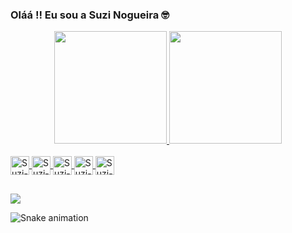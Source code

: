 ### Oláá !! Eu sou a Suzi Nogueira 🤓

<div align="center">
  <a href="https://github.com/suzinogueira">
  <img height="180em" src="https://github-readme-stats.vercel.app/api?username=suzinogueira&show_icons=true&theme=radical&include_all_commits=true&count_private=true"/>
  <img height="180em" src="https://github-readme-stats.vercel.app/api/top-langs/?username=suzinogueira&layout=compact&langs_count=7&theme=radical"/>
</div>

<div style="display: inline_block"><br>
  <img align="center" alt="Suzi-HTML" height="30" src="https://user-images.githubusercontent.com/12518149/137835898-e75e65d1-c365-4411-8896-77407a11de10.png">
  <img align="center" alt="Suzi-CSS" height="30" src="https://user-images.githubusercontent.com/12518149/137836223-5ebb382c-16d4-4278-b373-62b380980241.png">
  <img align="center" alt="Suzi-Node" height="30" src="https://user-images.githubusercontent.com/12518149/137836383-3582e2ad-74a7-4373-81e7-efbdf3f39fac.png">
  <img align="center" alt="Suzi-React" height="30" src="https://user-images.githubusercontent.com/12518149/137836478-cec47a06-7f0c-40f6-9022-e3894fc4cbfd.png">
  <img align="center" alt="Suzi-Mongo" height="30" src="https://user-images.githubusercontent.com/12518149/137836547-7bf23e2a-cb70-4833-9e57-e4c5f59fff37.png">
  
</div>
  
  ##
  
 <div>
  
  <a href="https://www.linkedin.com/in/suziandressa" target="_blank"><img src="https://img.shields.io/badge/-LinkedIn-%230077B5?style=for-the-badge&logo=linkedin&logoColor=white" target="_blank"></a> 
 
   
   
 
 </div>
 
 ![Snake animation](https://github.com/suzinogueira/suzinogueira/blob/output/github-contribution-grid-snake.svg)

